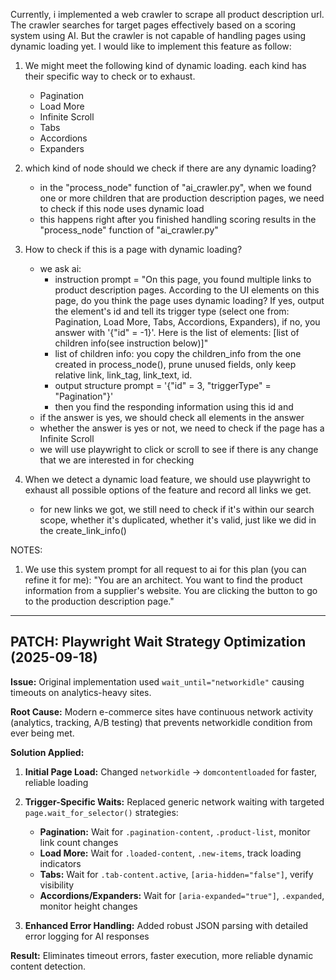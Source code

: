 Currently, i implemented a web crawler to scrape all product description url. The crawler searches for target pages effectively based on a scoring system using AI.
But the crawler is not capable of handling pages using dynamic loading yet.
I would like to implement this feature as follow:

1. We might meet the following kind of dynamic loading. each kind has their specific way to check or to exhaust.

   - Pagination
   - Load More
   - Infinite Scroll
   - Tabs
   - Accordions
   - Expanders

2. which kind of node should we check if there are any dynamic loading?

   - in the "process_node" function of "ai_crawler.py", when we found one or more children that are production description pages, we need to check if this node uses dynamic load
   - this happens right after you finished handling scoring results in the "process_node" function of "ai_crawler.py"

3. How to check if this is a page with dynamic loading?

   - we ask ai:
     - instruction prompt = "On this page, you found multiple links to product description pages. According to the UI elements on this page, do you think the page uses dynamic loading? If yes, output the element's id and tell its trigger type (select one from: Pagination, Load More, Tabs, Accordions, Expanders), if no, you answer with '{"id" = -1}'. Here is the list of elements: [list of children info(see instruction below)]"
     - list of children info: you copy the children_info from the one created in process_node(), prune unused fields, only keep relative link, link_tag, link_text, id.
     - output structure prompt = '{"id" = 3, "triggerType" = "Pagination"}'
     - then you find the responding information using this id and
   - if the answer is yes, we should check all elements in the answer
   - whether the answer is yes or not, we need to check if the page has a Infinite Scroll
   - we will use playwright to click or scroll to see if there is any change that we are interested in for checking

4. When we detect a dynamic load feature, we should use playwright to exhaust all possible options of the feature and record all links we get.
   - for new links we got, we still need to check if it's within our search scope, whether it's duplicated, whether it's valid, just like we did in the create_link_info()

NOTES:

1. We use this system prompt for all request to ai for this plan (you can refine it for me):
   "You are an architect. You want to find the product information from a supplier's website. You are clicking the button to go to the production description page."

---

## PATCH: Playwright Wait Strategy Optimization (2025-09-18)

**Issue:** Original implementation used `wait_until="networkidle"` causing timeouts on analytics-heavy sites.

**Root Cause:** Modern e-commerce sites have continuous network activity (analytics, tracking, A/B testing) that prevents networkidle condition from ever being met.

**Solution Applied:**

1. **Initial Page Load:** Changed `networkidle` → `domcontentloaded` for faster, reliable loading
2. **Trigger-Specific Waits:** Replaced generic network waiting with targeted `page.wait_for_selector()` strategies:
   - **Pagination:** Wait for `.pagination-content`, `.product-list`, monitor link count changes
   - **Load More:** Wait for `.loaded-content`, `.new-items`, track loading indicators
   - **Tabs:** Wait for `.tab-content.active`, `[aria-hidden="false"]`, verify visibility
   - **Accordions/Expanders:** Wait for `[aria-expanded="true"]`, `.expanded`, monitor height changes

3. **Enhanced Error Handling:** Added robust JSON parsing with detailed error logging for AI responses

**Result:** Eliminates timeout errors, faster execution, more reliable dynamic content detection.
